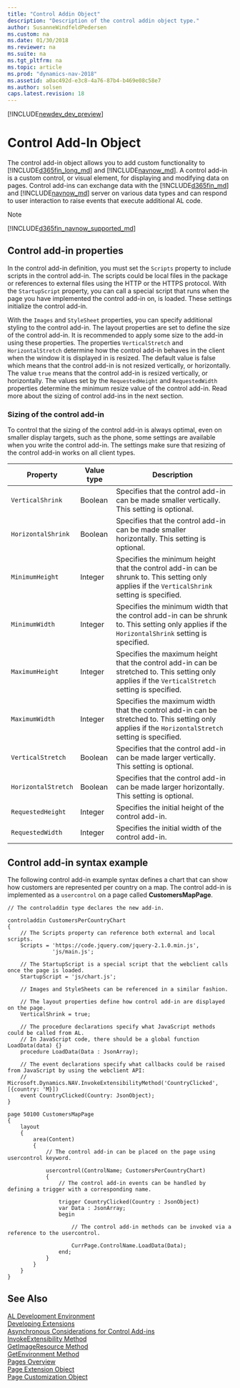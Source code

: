 ```yaml
---
title: "Control Addin Object"
description: "Description of the control addin object type."
author: SusanneWindfeldPedersen
ms.custom: na
ms.date: 01/30/2018
ms.reviewer: na
ms.suite: na
ms.tgt_pltfrm: na
ms.topic: article
ms.prod: "dynamics-nav-2018"
ms.assetid: a0ac492d-e3c8-4a76-87b4-b469e08c58e7
ms.author: solsen
caps.latest.revision: 18
---
```


[!INCLUDE[newdev_dev_preview](includes/newdev_dev_preview.md)]

# Control Add-In Object
The control add-in object allows you to add custom functionality to [!INCLUDE[d365fin_long_md](includes/d365fin_long_md.md)] and [!INCLUDE[navnow_md](includes/navnow_md.md)]. A control add-in is a custom control, or visual element, for displaying and modifying data on pages. Control add-ins can exchange data with the [!INCLUDE[d365fin_md](includes/d365fin_md.md)] and [!INCLUDE[navnow_md](includes/navnow_md.md)] server on various data types and can respond to user interaction to raise events that execute additional AL code.

> [!NOTE]  
> [!INCLUDE[d365fin_navnow_supported_md](includes/d365fin_navnow_supported_md.md)]

## Control add-in properties
In the control add-in definition, you must set the `Scripts` property to include scripts in the control add-in. The scripts could be local files in the package or references to external files using the HTTP or the HTTPS protocol. With the `StartupScript` property, you can call a special script that runs when the page you have implemented the control add-in on, is loaded. These settings initialize the control add-in.

With the `Images` and `StyleSheet` properties, you can specify additional styling to the control add-in. The layout properties are set to define the size of the control add-in. It is recommended to apply some size to the add-in using these properties. The properties `VerticalStretch` and `HorizontalStretch` determine how the control add-in behaves in the client when the window it is displayed in is resized. The default value is false which means that the control add-in is not resized vertically, or horizontally. The value `true` means that the control add-in is resized vertically, or horizontally. The values set by the `RequestedHeight` and `RequestedWidth` properties determine the minimum resize value of the control add-in. Read more about the sizing of control add-ins in the next section.

### Sizing of the control add-in
To control that the sizing of the control add-in is always optimal, even on smaller display targets, such as the phone, some settings are available when you write the control add-in. The settings make sure that resizing of the control add-in works on all client types.

|Property       |Value type|Description|
|---------------|----------|-----------|
|`VerticalShrink`|Boolean|Specifies that the control add-in can be made smaller vertically. This setting is optional.|
|`HorizontalShrink`|Boolean|Specifies that the control add-in can be made smaller horizontally. This setting is optional.|
|`MinimumHeight`|Integer|Specifies the minimum height that the control add-in can be shrunk to. This setting only applies if the `VerticalShrink` setting is specified.|
|`MinimumWidth`|Integer|Specifies the minimum width that the control add-in can be shrunk to. This setting only applies if the `HorizontalShrink` setting is specified.|
|`MaximumHeight`|Integer|Specifies the maximum height that the control add-in can be stretched to. This setting only applies if the `VerticalStretch` setting is specified.|
|`MaximumWidth`|Integer|Specifies the maximum width that the control add-in can be stretched to. This setting only applies if the `HorizontalStretch` setting is specified.|
|`VerticalStretch`|Boolean|Specifies that the control add-in can be made larger vertically. This setting is optional.|
|`HorizontalStretch`|Boolean|Specifies that the control add-in can be made larger horizontally. This setting is optional.|
|`RequestedHeight`|Integer|Specifies the initial height of the control add-in.|
|`RequestedWidth`|Integer|Specifies the initial width of the control add-in.|

## Control add-in syntax example
The following control add-in example syntax defines a chart that can show how customers are represented per country on a map. The control add-in is implemented as a `usercontrol` on a page called **CustomersMapPage**.

```
// The controladdin type declares the new add-in.

controladdin CustomersPerCountryChart
{
    // The Scripts property can reference both external and local scripts.
    Scripts = 'https://code.jquery.com/jquery-2.1.0.min.js',
              'js/main.js';

    // The StartupScript is a special script that the webclient calls once the page is loaded.
    StartupScript = 'js/chart.js';

    // Images and StyleSheets can be referenced in a similar fashion.

    // The layout properties define how control add-in are displayed on the page.
    VerticalShrink = true;

    // The procedure declarations specify what JavaScript methods could be called from AL.
    // In JavaScript code, there should be a global function LoadData(data) {}
    procedure LoadData(Data : JsonArray);

    // The event declarations specify what callbacks could be raised from JavaScript by using the webclient API:
    // Microsoft.Dynamics.NAV.InvokeExtensibilityMethod('CountryClicked', [{country: 'M}])
    event CountryClicked(Country: JsonObject);
}

page 50100 CustomersMapPage
{
    layout
    {
        area(Content)
        {
            // The control add-in can be placed on the page using usercontrol keyword.

            usercontrol(ControlName; CustomersPerCountryChart)
            {
                // The control add-in events can be handled by defining a trigger with a corresponding name.

                trigger CountryClicked(Country : JsonObject)
                var Data : JsonArray;
                begin

                    // The control add-in methods can be invoked via a reference to the usercontrol.

                    CurrPage.ControlName.LoadData(Data);
                end;                  
            }
        }
    }
}

```

## See Also  
[AL Development Environment](devenv-reference-overview.md)  
[Developing Extensions](devenv-dev-overview.md)  
[Asynchronous Considerations for Control Add-ins](devenv-control-addin-asynchronous-considerations.md)  
[InvokeExtensibility Method](methods/devenv-invokeextensibility-method.md)  
[GetImageResource Method](methods/devenv-getimageresource-method.md)  
[GetEnvironment Method](methods/devenv-getenvironment-method.md)  
[Pages Overview](devenv-pages-overview.md)  
[Page Extension Object](devenv-page-ext-object.md)  
[Page Customization Object](devenv-page-customization-object.md)
